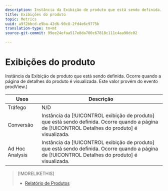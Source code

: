 ```yaml
---
description: Instância da Exibição de produto que está sendo definida. Ocorre quando a página de detalhes do produto é visualizada. Este valor provém do evento prodView.)
title: Exibições do produto
topic: Metrics
uuid: a9f2bbcd-e9ba-42d6-90c8-2fd4e6c9775b
translation-type: tm+mt
source-git-commit: 99ee24efaa517e8da700c67818c111c4aa90dc02

---
```



# Exibições do produto

Instância da Exibição de produto que está sendo definida. Ocorre quando a página de detalhes do produto é visualizada. Este valor provém do evento prodView.)

| Usos | Descrição |
|---|---|
| Tráfego | N/D |
| Conversão | Instância da [!UICONTROL exibição de produto] que está sendo definida. Ocorre quando a página de [!UICONTROL Detalhes do produto] é visualizada. |
| Ad Hoc Analysis | Instância da [!UICONTROL exibição de produto] que está sendo definida. Ocorre quando a página de [!UICONTROL Detalhes do produto] é visualizada. |

>[!MORELIKETHIS]
>
>* [Relatório de Produtos](/help/components/c-variables/dimensionslist/reports-products.md)

